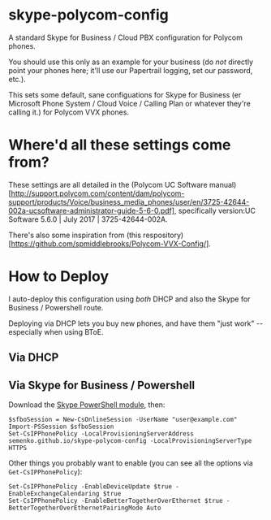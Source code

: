 # skype-polycom-config
A standard Skype for Business / Cloud PBX configuration for Polycom phones.

You should use this only as an example for your business (do *not* directly point your phones here; it'll use our Papertrail logging, set our password, etc.).

This sets some default, sane configuations for Skype for Business (er Microsoft Phone System / Cloud Voice / Calling Plan or whatever they're calling it.) for Polycom VVX phones.

# Where'd all these settings come from?
These settings are all detailed in the (Polycom UC Software manual)[http://support.polycom.com/content/dam/polycom-support/products/Voice/business_media_phones/user/en/3725-42644-002a-ucsoftware-administrator-guide-5-6-0.pdf], specifically version:UC Software 5.6.0 | July 2017 | 3725-42644-002A.

There's also some inspiration from (this respository)[https://github.com/spmiddlebrooks/Polycom-VVX-Config/].


# How to Deploy
I auto-deploy this configuration using *both* DHCP and also the Skype for Business / Powershell route.

Deploying via DHCP lets you buy new phones, and have them "just work" -- especially when using BToE.

## Via DHCP

## Via Skype for Business / Powershell

Download the [Skype PowerShell module](https://www.microsoft.com/en-us/download/details.aspx?id=39366), then: 

    $sfboSession = New-CsOnlineSession -UserName "user@example.com"
    Import-PSSession $sfboSession
    Set-CsIPPhonePolicy -LocalProvisioningServerAddress semenko.github.io/skype-polycom-config -LocalProvisioningServerType HTTPS

Other things you probably want to enable (you can see all the options via `Get-CsIPPhonePolicy`):

    Set-CsIPPhonePolicy -EnableDeviceUpdate $true -EnableExchangeCalendaring $true
    Set-CsIPPhonePolicy -EnableBetterTogetherOverEthernet $true -BetterTogetherOverEthernetPairingMode Auto

